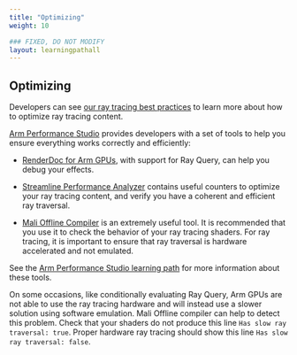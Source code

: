 ```yaml
---
title: "Optimizing"
weight: 10

### FIXED, DO NOT MODIFY
layout: learningpathall
---
```


## Optimizing

Developers can see [our ray tracing best practices](https://developer.arm.com/documentation/101897/latest/Ray-tracing) to learn more about how to optimize ray tracing content. 

[Arm Performance Studio](https://developer.arm.com/Tools%20and%20Software/Arm%20Performance%20Studio) provides developers with a set of tools to help you ensure everything works correctly and efficiently:

-   [RenderDoc for Arm GPUs](https://developer.arm.com/Tools%20and%20Software/RenderDoc%20for%20Arm%20GPUs), with support for Ray Query, can help you debug your effects.

-   [Streamline Performance Analyzer](https://developer.arm.com/Tools%20and%20Software/Streamline%20Performance%20Analyzer) contains useful counters to optimize your ray tracing content, and verify you have a coherent and efficient ray traversal.

-   [Mali Offline Compiler](https://developer.arm.com/Tools%20and%20Software/Mali%20Offline%20Compiler) is an extremely useful tool. It is recommended that you use it to check the behavior of your ray tracing shaders. For ray tracing, it is important to ensure that ray traversal is hardware accelerated and not emulated.

See the [Arm Performance Studio learning path](https://learn.arm.com/learning-paths/mobile-graphics-and-gaming/ams) for more information about these tools.

On some occasions, like conditionally evaluating Ray Query, Arm GPUs are not able to use the ray tracing hardware and will instead use a slower solution using software emulation. Mali Offline compiler can help to detect this problem. Check that your shaders do not produce this line `Has slow ray traversal: true`. Proper hardware ray tracing should show this line `Has slow ray traversal: false`.